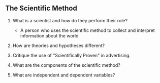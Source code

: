 ## The Scientific Method

1. What is a scientist and how do they perform their role?
   * A person who uses the scientific method to collect and interpret information about the world



2. How are theories and hypotheses different?



3. Critique the use of "Scientifically Proven" in advertising.



4. What are the components of the scientific method?



5. What are independent and dependent variables?                      